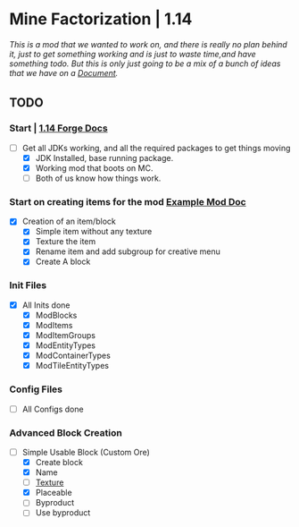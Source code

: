 # Mine Factorization | 1.14
###### This is a mod that we wanted to work on, and there is really no plan behind it, just to get something working and is just to waste time,and have something todo. But this is only just going to be a mix of a bunch of ideas that we have on a [Document](https://docs.google.com/document/d/1sCJYzDsmfHuDb07l-7WXAV2roMl3PmX6tSnRx1Yd1GU).

## TODO

### Start | [1.14 Forge Docs](https://mcforge.readthedocs.io/en/1.14.x/)
- [ ] Get all JDKs working, and all the required packages to get things moving
  - [x] JDK Installed, base running package.
  - [x] Working mod that boots on MC.
  - [ ] Both of us know how things work.

### Start on creating items for the mod [Example Mod Doc](https://github.com/Cadiboo/Example-Mod/tree/7e282a2b922947fc3b650e0078d706313f4afe5a)
- [x] Creation of an item/block
  - [x] Simple item without any texture
  - [x] Texture the item
  - [x] Rename item and add subgroup for creative menu
  - [x] Create A block
  
### Init Files
- [x] All Inits done
  - [x] ModBlocks
  - [x] ModItems
  - [x] ModItemGroups
  - [x] ModEntityTypes
  - [x] ModContainerTypes
  - [x] ModTileEntityTypes
  
### Config Files
- [ ] All Configs done
  
### Advanced Block Creation
- [ ] Simple Usable Block (Custom Ore)
  - [x] Create block
  - [x] Name
  - [ ] [Texture](https://minecraft.fandom.com/wiki/Model#Simple_example:_2D_beds)
  - [x] Placeable
  - [ ] Byproduct
  - [ ] Use byproduct
